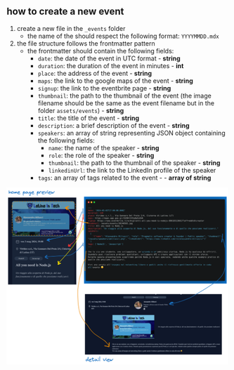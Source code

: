 ## how to create a new event
1. create a new file in the `_events` folder
   - the name of the should respect the following format: `YYYYMMDD.mdx`
1. the file structure follows the frontmatter pattern
   - the frontmatter should contain the following fields:
     - `date`: the date of the event in UTC format - **string**
     - `duration`: the duration of the event in minutes - **int**
     - `place`: the address of the event - **string**
     - `maps`: the link to the google maps of the event - **string**
     - `signup`: the link to the eventbrite page - **string**
     - `thumbnail`: the path to the thumbnail of the event (the image filename should be the same as the event filename but in the folder `assets/events`)  - **string**
     - `title`: the title of the event - **string**
     - `description`: a brief description of the event  - **string**
     - `speakers`: an array of string representing JSON object containing the following fields:
       - `name`: the name of the speaker - **string**
       - `role`: the role of the speaker - **string**
       - `thumbnail`: the path to the thumbnail of the speaker - **string**
       - `linkedinUrl`: the link to the LinkedIn profile of the speaker
     - `tags`: an array of tags related to the event - - **array of string**

<img src="./how_to_create_event.png">